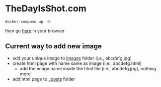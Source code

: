 # TheDayIsShot.com

`docker-compose up -d`

then go [here](http://localhost:4000) in your browser

## Current way to add new image

- add your unique image to [images](images) folder (i.e., abcdefg.jpg)
- create html page with name same as image (i.e., abcdefg.html)
  - add the image name inside the html file (i.e., abcdefg.jpg), nothing more
- add html page to [_posts](_posts) folder

